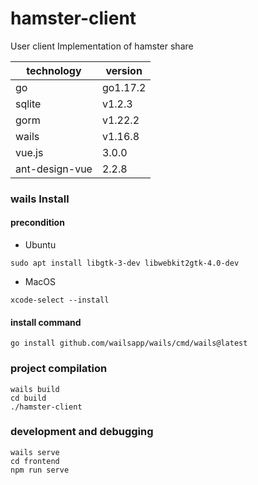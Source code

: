 # hamster-client
User client Implementation of hamster share


| technology    | version               |
| ------------- | ----------------------|
| go            | go1.17.2              |
| sqlite        | v1.2.3                |
| gorm          | v1.22.2               |
| wails         | v1.16.8               |
| vue.js        | 3.0.0                 |
| ant-design-vue| 2.2.8                 |

### wails Install

#### precondition
- Ubuntu
```
sudo apt install libgtk-3-dev libwebkit2gtk-4.0-dev
```
- MacOS
```
xcode-select --install
```

#### install command
```
go install github.com/wailsapp/wails/cmd/wails@latest
```

### project compilation
```
wails build
cd build
./hamster-client
```
### development and debugging
```
wails serve
cd frontend
npm run serve
```